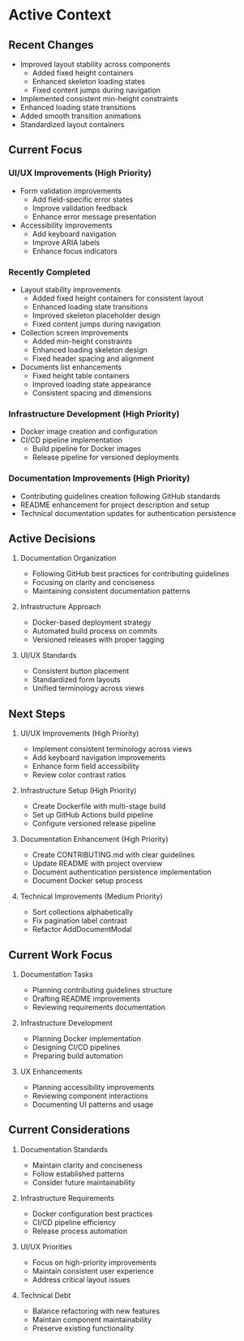 # Active Context

## Recent Changes

- Improved layout stability across components
  * Added fixed height containers
  * Enhanced skeleton loading states
  * Fixed content jumps during navigation
- Implemented consistent min-height constraints
- Enhanced loading state transitions
- Added smooth transition animations
- Standardized layout containers

## Current Focus

### UI/UX Improvements (High Priority)
- Form validation improvements
  * Add field-specific error states
  * Improve validation feedback
  * Enhance error message presentation
- Accessibility improvements
  * Add keyboard navigation
  * Improve ARIA labels
  * Enhance focus indicators

### Recently Completed
- Layout stability improvements
  * Added fixed height containers for consistent layout
  * Enhanced loading state transitions
  * Improved skeleton placeholder design
  * Fixed content jumps during navigation
- Collection screen improvements
  * Added min-height constraints
  * Enhanced loading skeleton design
  * Fixed header spacing and alignment
- Documents list enhancements
  * Fixed height table containers
  * Improved loading state appearance
  * Consistent spacing and dimensions

### Infrastructure Development (High Priority)
- Docker image creation and configuration
- CI/CD pipeline implementation
  - Build pipeline for Docker images
  - Release pipeline for versioned deployments

### Documentation Improvements (High Priority)
- Contributing guidelines creation following GitHub standards
- README enhancement for project description and setup
- Technical documentation updates for authentication persistence

## Active Decisions

1. Documentation Organization
   - Following GitHub best practices for contributing guidelines
   - Focusing on clarity and conciseness
   - Maintaining consistent documentation patterns

2. Infrastructure Approach
   - Docker-based deployment strategy
   - Automated build process on commits
   - Versioned releases with proper tagging

3. UI/UX Standards
   - Consistent button placement
   - Standardized form layouts
   - Unified terminology across views

## Next Steps

1. UI/UX Improvements (High Priority)
   - Implement consistent terminology across views
   - Add keyboard navigation improvements
   - Enhance form field accessibility
   - Review color contrast ratios

2. Infrastructure Setup (High Priority)
   - Create Dockerfile with multi-stage build
   - Set up GitHub Actions build pipeline
   - Configure versioned release pipeline

3. Documentation Enhancement (High Priority)
   - Create CONTRIBUTING.md with clear guidelines
   - Update README with project overview
   - Document authentication persistence implementation
   - Document Docker setup process

4. Technical Improvements (Medium Priority)
   - Sort collections alphabetically
   - Fix pagination label contrast
   - Refactor AddDocumentModal

## Current Work Focus

1. Documentation Tasks
   - Planning contributing guidelines structure
   - Drafting README improvements
   - Reviewing requirements documentation

2. Infrastructure Development
   - Planning Docker implementation
   - Designing CI/CD pipelines
   - Preparing build automation

3. UX Enhancements
   - Planning accessibility improvements
   - Reviewing component interactions
   - Documenting UI patterns and usage

## Current Considerations

1. Documentation Standards
   - Maintain clarity and conciseness
   - Follow established patterns
   - Consider future maintainability

2. Infrastructure Requirements
   - Docker configuration best practices
   - CI/CD pipeline efficiency
   - Release process automation

3. UI/UX Priorities
   - Focus on high-priority improvements
   - Maintain consistent user experience
   - Address critical layout issues

4. Technical Debt
   - Balance refactoring with new features
   - Maintain component maintainability
   - Preserve existing functionality
